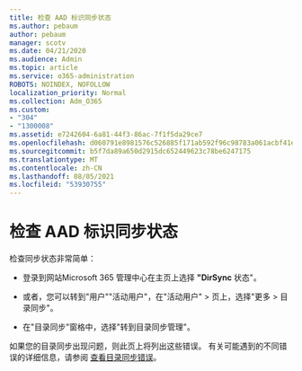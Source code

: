 ```yaml
---
title: 检查 AAD 标识同步状态
ms.author: pebaum
author: pebaum
manager: scotv
ms.date: 04/21/2020
ms.audience: Admin
ms.topic: article
ms.service: o365-administration
ROBOTS: NOINDEX, NOFOLLOW
localization_priority: Normal
ms.collection: Adm_O365
ms.custom:
- "304"
- "1300008"
ms.assetid: e7242604-6a81-44f3-86ac-7f1f5da29ce7
ms.openlocfilehash: d060791e8981576c526885f171ab592f96c98783a061acbf41e659b1f896b8cf
ms.sourcegitcommit: b5f7da89a650d2915dc652449623c78be6247175
ms.translationtype: MT
ms.contentlocale: zh-CN
ms.lasthandoff: 08/05/2021
ms.locfileid: "53930755"
---
```

# <a name="check-aad-identity-sync-status"></a>检查 AAD 标识同步状态

检查同步状态非常简单：
  
- 登录到网站Microsoft 365 管理中心在主页上选择 **"DirSync** 状态"。

- 或者，您可以转到"用户""活动用户"，在"活动用户" \> 页上，选择"更多 \> 目录同步"。

- 在"目录同步"窗格中，选择"转到目录同步管理"。

如果您的目录同步出现问题，则此页上将列出这些错误。 有关可能遇到的不同错误的详细信息，请参阅 [查看目录同步错误](https://docs.microsoft.com//office365/enterprise/identify-directory-synchronization-errors)。
  